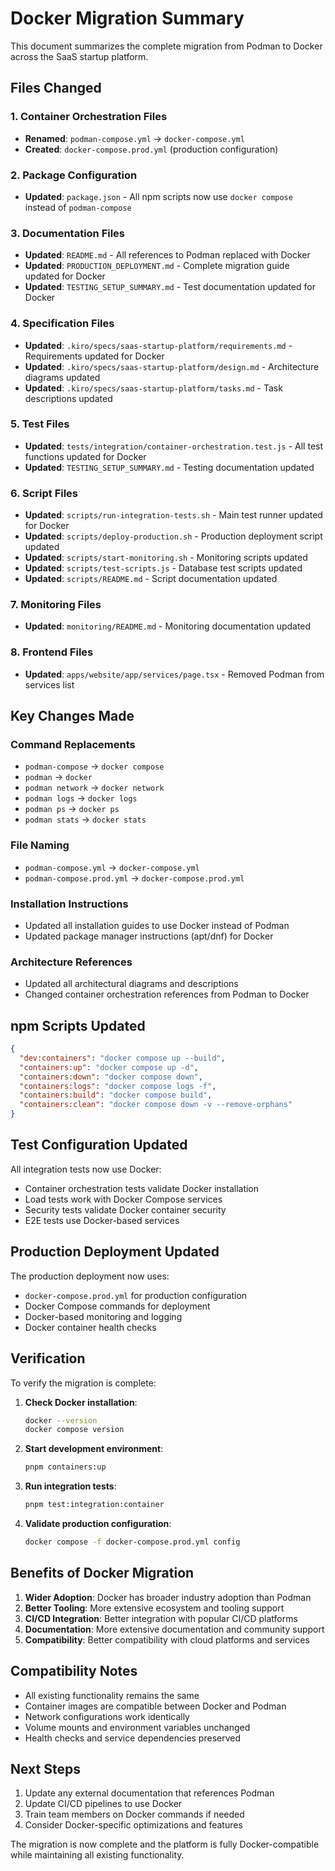 # Docker Migration Summary

This document summarizes the complete migration from Podman to Docker across the SaaS startup platform.

## Files Changed

### 1. Container Orchestration Files
- **Renamed**: `podman-compose.yml` → `docker-compose.yml`
- **Created**: `docker-compose.prod.yml` (production configuration)

### 2. Package Configuration
- **Updated**: `package.json` - All npm scripts now use `docker compose` instead of `podman-compose`

### 3. Documentation Files
- **Updated**: `README.md` - All references to Podman replaced with Docker
- **Updated**: `PRODUCTION_DEPLOYMENT.md` - Complete migration guide updated for Docker
- **Updated**: `TESTING_SETUP_SUMMARY.md` - Test documentation updated for Docker

### 4. Specification Files
- **Updated**: `.kiro/specs/saas-startup-platform/requirements.md` - Requirements updated for Docker
- **Updated**: `.kiro/specs/saas-startup-platform/design.md` - Architecture diagrams updated
- **Updated**: `.kiro/specs/saas-startup-platform/tasks.md` - Task descriptions updated

### 5. Test Files
- **Updated**: `tests/integration/container-orchestration.test.js` - All test functions updated for Docker
- **Updated**: `TESTING_SETUP_SUMMARY.md` - Testing documentation updated

### 6. Script Files
- **Updated**: `scripts/run-integration-tests.sh` - Main test runner updated for Docker
- **Updated**: `scripts/deploy-production.sh` - Production deployment script updated
- **Updated**: `scripts/start-monitoring.sh` - Monitoring scripts updated
- **Updated**: `scripts/test-scripts.js` - Database test scripts updated
- **Updated**: `scripts/README.md` - Script documentation updated

### 7. Monitoring Files
- **Updated**: `monitoring/README.md` - Monitoring documentation updated

### 8. Frontend Files
- **Updated**: `apps/website/app/services/page.tsx` - Removed Podman from services list

## Key Changes Made

### Command Replacements
- `podman-compose` → `docker compose`
- `podman` → `docker`
- `podman network` → `docker network`
- `podman logs` → `docker logs`
- `podman ps` → `docker ps`
- `podman stats` → `docker stats`

### File Naming
- `podman-compose.yml` → `docker-compose.yml`
- `podman-compose.prod.yml` → `docker-compose.prod.yml`

### Installation Instructions
- Updated all installation guides to use Docker instead of Podman
- Updated package manager instructions (apt/dnf) for Docker

### Architecture References
- Updated all architectural diagrams and descriptions
- Changed container orchestration references from Podman to Docker

## npm Scripts Updated

```json
{
  "dev:containers": "docker compose up --build",
  "containers:up": "docker compose up -d",
  "containers:down": "docker compose down",
  "containers:logs": "docker compose logs -f",
  "containers:build": "docker compose build",
  "containers:clean": "docker compose down -v --remove-orphans"
}
```

## Test Configuration Updated

All integration tests now use Docker:
- Container orchestration tests validate Docker installation
- Load tests work with Docker Compose services
- Security tests validate Docker container security
- E2E tests use Docker-based services

## Production Deployment Updated

The production deployment now uses:
- `docker-compose.prod.yml` for production configuration
- Docker Compose commands for deployment
- Docker-based monitoring and logging
- Docker container health checks

## Verification

To verify the migration is complete:

1. **Check Docker installation**:
   ```bash
   docker --version
   docker compose version
   ```

2. **Start development environment**:
   ```bash
   pnpm containers:up
   ```

3. **Run integration tests**:
   ```bash
   pnpm test:integration:container
   ```

4. **Validate production configuration**:
   ```bash
   docker compose -f docker-compose.prod.yml config
   ```

## Benefits of Docker Migration

1. **Wider Adoption**: Docker has broader industry adoption than Podman
2. **Better Tooling**: More extensive ecosystem and tooling support
3. **CI/CD Integration**: Better integration with popular CI/CD platforms
4. **Documentation**: More extensive documentation and community support
5. **Compatibility**: Better compatibility with cloud platforms and services

## Compatibility Notes

- All existing functionality remains the same
- Container images are compatible between Docker and Podman
- Network configurations work identically
- Volume mounts and environment variables unchanged
- Health checks and service dependencies preserved

## Next Steps

1. Update any external documentation that references Podman
2. Update CI/CD pipelines to use Docker
3. Train team members on Docker commands if needed
4. Consider Docker-specific optimizations and features

The migration is now complete and the platform is fully Docker-compatible while maintaining all existing functionality.